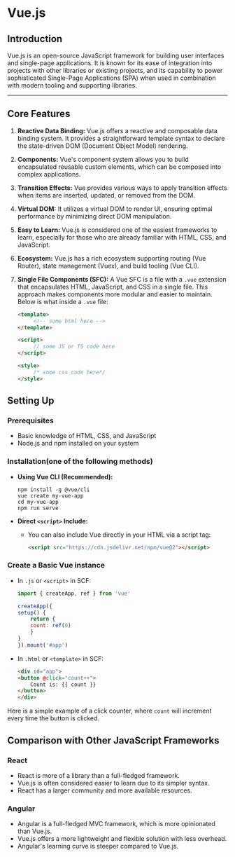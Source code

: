 # Vue.js

## Introduction

Vue.js is an open-source JavaScript framework for building user interfaces and single-page applications. It is known for its ease of integration into projects with other libraries or existing projects, and its capability to power sophisticated Single-Page Applications (SPA) when used in combination with modern tooling and supporting libraries.

---

## Core Features

1. **Reactive Data Binding:** Vue.js offers a reactive and composable data binding system. It provides a straightforward template syntax to declare the state-driven DOM (Document Object Model) rendering.

2. **Components:** Vue's component system allows you to build encapsulated reusable custom elements, which can be composed into complex applications.

3. **Transition Effects:** Vue provides various ways to apply transition effects when items are inserted, updated, or removed from the DOM.

4. **Virtual DOM:** It utilizes a virtual DOM to render UI, ensuring optimal performance by minimizing direct DOM manipulation.

5. **Easy to Learn:** Vue.js is considered one of the easiest frameworks to learn, especially for those who are already familiar with HTML, CSS, and JavaScript.

6. **Ecosystem:** Vue.js has a rich ecosystem supporting routing (Vue Router), state management (Vuex), and build tooling (Vue CLI).

7. **Single File Components (SFC):** A Vue SFC is a file with a `.vue` extension that encapsulates HTML, JavaScript, and CSS in a single file. This approach makes components more modular and easier to maintain. Below is what inside a `.vue` file:
   ```html
   <template>
        <!-- some html here -->
   </template>

   <script>
        // some JS or TS code here
   </script>

   <style>
        /* some css code here*/
   </style>
   ```



## Setting Up

### Prerequisites
- Basic knowledge of HTML, CSS, and JavaScript
- Node.js and npm installed on your system

### Installation(one of the following methods)
- **Using Vue CLI (Recommended):**
    ```
    npm install -g @vue/cli
    vue create my-vue-app
    cd my-vue-app
    npm run serve
    ```

- **Direct `<script>` Include:**
    - You can also include Vue directly in your HTML via a script tag:
        ```html
        <script src="https://cdn.jsdelivr.net/npm/vue@2"></script>
        ```

### Create a Basic Vue instance
- In `.js` or `<script>` in SCF:
    ```js
    import { createApp, ref } from 'vue'

    createApp({
    setup() {
        return {
        count: ref(0)
        }
    }
    }).mount('#app')
    ```

- In `.html` or `<template>` in SCF:
    ```html
    <div id="app">
    <button @click="count++">
        Count is: {{ count }}
    </button>
    </div>
    ```
Here is a simple example of a click counter, where `count` will increment every time the button is clicked.

## Comparison with Other JavaScript Frameworks
### React
- React is more of a library than a full-fledged framework.
- Vue.js is often considered easier to learn due to its simpler syntax.
- React has a larger community and more available resources.

### Angular
- Angular is a full-fledged MVC framework, which is more opinionated than Vue.js.
- Vue.js offers a more lightweight and flexible solution with less overhead.
- Angular's learning curve is steeper compared to Vue.js.
